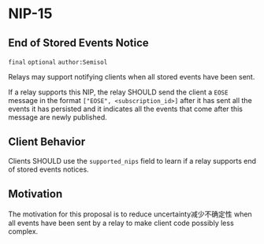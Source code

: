 NIP-15
======

End of Stored Events Notice
---------------------------

`final` `optional` `author:Semisol`

Relays may support notifying clients when all stored events have been sent.

If a relay supports this NIP, the relay SHOULD send the client a `EOSE` message in the format `["EOSE", <subscription_id>]` after it has sent all the events it has persisted and it indicates all the events that come after this message are newly published.

Client Behavior
---------------

Clients SHOULD use the `supported_nips` field to learn if a relay supports end of stored events notices.

Motivation
----------

The motivation for this proposal is to reduce uncertainty减少不确定性 when all events have been sent by a relay to make client code possibly less complex.

